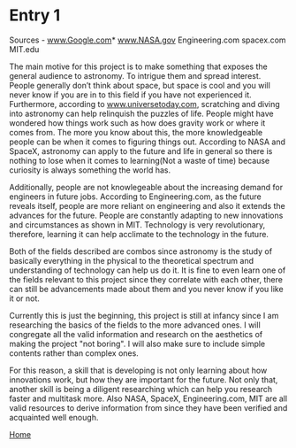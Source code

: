 # Entry 1
Sources -
www.Google.com*
www.NASA.gov
Engineering.com
spacex.com
MIT.edu

The main motive for this project is to make something that exposes the general audience to astronomy. To intrigue them and spread interest. People generally don’t think about space, but space is cool and you will never know if you are in to this field if you have not experienced it. Furthermore, according to www.universetoday.com, scratching and diving into astronomy can help relinquish the puzzles of life. People might have wondered how things work such as how does gravity work or where it comes from. The more you know about this, the more knowledgeable people can be when it comes to figuring things out. According to NASA and SpaceX, astronomy can apply to the future and life in general so there is nothing to lose when it comes to learning(Not a waste of time) because curiosity is always something the world has.

Additionally, people are not knowlegeable about the increasing demand for engineers in future jobs. According to Engineering.com, as the future reveals itself, people are more reliant on engineering and also it extends the advances for the future. People are constantly adapting to new innovations and circumstances as shown in MIT. Technology is very revolutionary, therefore, learning it can help acclimate to the technology in the future.

Both of the fields described are combos since astronomy is the study of basically everything in the physical to the theoretical spectrum and understanding of technology can help us do it. It is fine to even learn one of the fields relevant to this project since they correlate with each other, there can still be advancements made about them and you never know if you like it or not.

Currently this is just the beginning, this project is still at infancy since I am researching the basics of the fields to the more advanced ones. I will congregate all the valid information and research on the aesthetics of making the project "not boring". I will also make sure to include simple contents rather than complex ones.

For this reason, a skill that is developing is not only learning about how innovations work, but how they are important for the future. Not only that, another skill is being a diligent researching which can help you research faster and multitask more. Also NASA, SpaceX, Engineering.com, MIT are all valid resources to derive information from since they have been verified and acquainted well enough.






[Home](../README.md)

